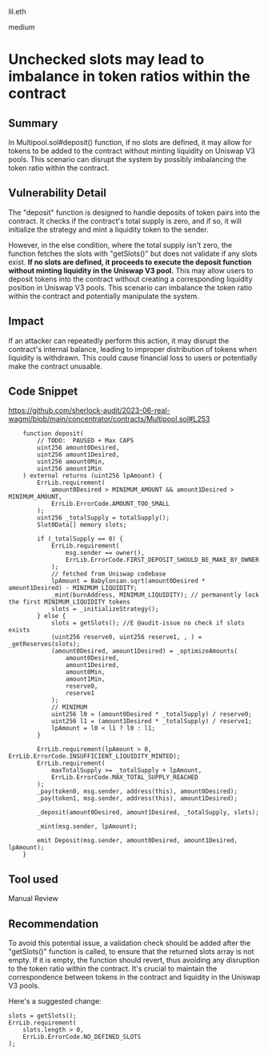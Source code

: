 lil.eth

medium

# Unchecked slots may lead to imbalance in token ratios within the contract

## Summary
 In Multipool.sol#deposit() function, if no slots are defined, it may allow for tokens to be added to the contract without minting liquidity on Uniswap V3 pools. This scenario can disrupt the system by possibly imbalancing the token ratio within the contract.

## Vulnerability Detail

The "deposit" function is designed to handle deposits of token pairs into the contract. It checks if the contract's total supply is zero, and if so, it will initialize the strategy and mint a liquidity token to the sender.

However, in the else condition, where the total supply isn't zero, the function fetches the slots with "getSlots()" but does not validate if any slots exist. **If no slots are defined, it proceeds to execute the deposit function without minting liquidity in the Uniswap V3 pool.** This may allow users to deposit tokens into the contract without creating a corresponding liquidity position in Uniswap V3 pools. This scenario can imbalance the token ratio within the contract and potentially manipulate the system.

## Impact

If an attacker can repeatedly perform this action, it may disrupt the contract's internal balance, leading to improper distribution of tokens when liquidity is withdrawn. This could cause financial loss to users or potentially make the contract unusable.

## Code Snippet
https://github.com/sherlock-audit/2023-06-real-wagmi/blob/main/concentrator/contracts/Multipool.sol#L253
```solidity
    function deposit(
        // TODO:  PAUSED + Max CAPS
        uint256 amount0Desired,
        uint256 amount1Desired,
        uint256 amount0Min,
        uint256 amount1Min
    ) external returns (uint256 lpAmount) {
        ErrLib.requirement(
            amount0Desired > MINIMUM_AMOUNT && amount1Desired > MINIMUM_AMOUNT,
            ErrLib.ErrorCode.AMOUNT_TOO_SMALL
        );
        uint256 _totalSupply = totalSupply();
        Slot0Data[] memory slots;

        if (_totalSupply == 0) {
            ErrLib.requirement(
                msg.sender == owner(),
                ErrLib.ErrorCode.FIRST_DEPOSIT_SHOULD_BE_MAKE_BY_OWNER
            );
            // fetched from Uniswap codebase
            lpAmount = Babylonian.sqrt(amount0Desired * amount1Desired) - MINIMUM_LIQUIDITY;
            _mint(burnAddress, MINIMUM_LIQUIDITY); // permanently lock the first MINIMUM_LIQUIDITY tokens
            slots = _initializeStrategy();
        } else {
            slots = getSlots(); //E @audit-issue no check if slots exists
            (uint256 reserve0, uint256 reserve1, , ) = _getReserves(slots);
            (amount0Desired, amount1Desired) = _optimizeAmounts(
                amount0Desired,
                amount1Desired,
                amount0Min,
                amount1Min,
                reserve0,
                reserve1
            );
            // MINIMUM
            uint256 l0 = (amount0Desired * _totalSupply) / reserve0;
            uint256 l1 = (amount1Desired * _totalSupply) / reserve1;
            lpAmount = l0 < l1 ? l0 : l1;
        }

        ErrLib.requirement(lpAmount > 0, ErrLib.ErrorCode.INSUFFICIENT_LIQUIDITY_MINTED);
        ErrLib.requirement(
            maxTotalSupply >= _totalSupply + lpAmount,
            ErrLib.ErrorCode.MAX_TOTAL_SUPPLY_REACHED
        );
        _pay(token0, msg.sender, address(this), amount0Desired);
        _pay(token1, msg.sender, address(this), amount1Desired);

        _deposit(amount0Desired, amount1Desired, _totalSupply, slots);

        _mint(msg.sender, lpAmount);

        emit Deposit(msg.sender, amount0Desired, amount1Desired, lpAmount);
    }
```
## Tool used

Manual Review

## Recommendation
To avoid this potential issue, a validation check should be added after the "getSlots()" function is called, to ensure that the returned slots array is not empty. If it is empty, the function should revert, thus avoiding any disruption to the token ratio within the contract. It's crucial to maintain the correspondence between tokens in the contract and liquidity in the Uniswap V3 pools.

Here's a suggested change:
```solidity
slots = getSlots();
ErrLib.requirement(
    slots.length > 0,
    ErrLib.ErrorCode.NO_DEFINED_SLOTS
);

```